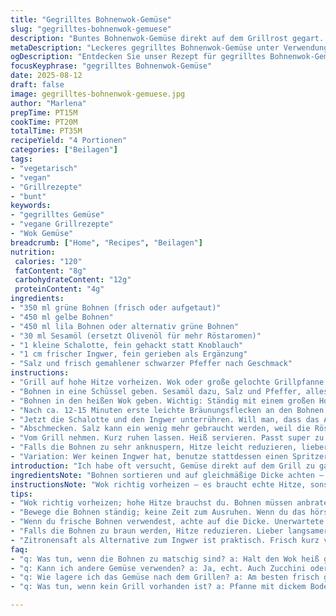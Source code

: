 ```yaml
---
title: "Gegrilltes Bohnenwok-Gemüse"
slug: "gegrilltes-bohnenwok-gemuese"
description: "Buntes Bohnenwok-Gemüse direkt auf dem Grillrost gegart. Gelbe, grüne und lila Bohnen kombiniert mit Sesamöl und frischem Ingwer. Geräucherte Aromen und knackige Textur in ca. 20 Minuten fertig. Ohne Gluten, Milchprodukte, Eier und Nüsse. Vegetarisch und vegan. Perfekt als Beilage zu Grillfleisch oder pur als leichtes Gemüse."
metaDescription: "Leckeres gegrilltes Bohnenwok-Gemüse unter Verwendung von bunten Bohnen, frisch und rauchig – perfekt für Grillabende."
ogDescription: "Entdecken Sie unser Rezept für gegrilltes Bohnenwok-Gemüse. Aromatisch und knackig, ideal als Beilage oder leichtes Hauptgericht."
focusKeyphrase: "gegrilltes Bohnenwok-Gemüse"
date: 2025-08-12
draft: false
image: gegrilltes-bohnenwok-gemuese.jpg
author: "Marlena"
prepTime: PT15M
cookTime: PT20M
totalTime: PT35M
recipeYield: "4 Portionen"
categories: ["Beilagen"]
tags:
- "vegetarisch"
- "vegan"
- "Grillrezepte"
- "bunt"
keywords:
- "gegrilltes Gemüse"
- "vegane Grillrezepte"
- "Wok Gemüse"
breadcrumb: ["Home", "Recipes", "Beilagen"]
nutrition: 
 calories: "120"
 fatContent: "8g"
 carbohydrateContent: "12g"
 proteinContent: "4g"
ingredients:
- "350 ml grüne Bohnen (frisch oder aufgetaut)"
- "450 ml gelbe Bohnen"
- "450 ml lila Bohnen oder alternativ grüne Bohnen"
- "30 ml Sesamöl (ersetzt Olivenöl für mehr Röstaromen)"
- "1 kleine Schalotte, fein gehackt statt Knoblauch"
- "1 cm frischer Ingwer, fein gerieben als Ergänzung"
- "Salz und frisch gemahlener schwarzer Pfeffer nach Geschmack"
instructions:
- "Grill auf hohe Hitze vorheizen. Wok oder große gelochte Grillpfanne direkt über die Glut stellen; spürbare Hitze und leichte Rauchentwicklung sind wichtig."
- "Bohnen in eine Schüssel geben. Sesamöl dazu, Salz und Pfeffer, alles gut vermischen. Öl braucht Zeit, um zu Emulgieren, das macht die Bohnen glänzend und verhindert Ankleben."
- "Bohnen in den heißen Wok geben. Wichtig: Ständig mit einem großen Holzlöffel bewegen. Kein Liegenlassen – sonst verbrennen sie, besonders die lila Bohnen."
- "Nach ca. 12-15 Minuten erste leichte Bräunungsflecken an den Bohnen erkennen; sollte knacken beim Beißen, nicht matschig sein."
- "Jetzt die Schalotte und den Ingwer unterrühren. Will man, dass das Aroma richtig aufspringt, nur noch 1 Minute leicht mitrösten, nicht länger sonst wird es bitter."
- "Abschmecken. Salz kann ein wenig mehr gebraucht werden, weil die Röstaromen die Süße der Bohnen unterdrücken. Pfeffer würzig frisch, keine Einheitssache."
- "Vom Grill nehmen. Kurz ruhen lassen. Heiß servieren. Passt super zu gegrilltem Hähnchen, Steak oder auch pur als Proteinbeilage. Im Notfall lässt sich der Wok auch in der Pfanne machen, Pfanne vorher richtig heiß werden lassen, aber Grill gibt mehr Aroma."
- "Falls die Bohnen zu sehr anknuspern, Hitze leicht reduzieren, lieber länger garen, Geschmack geht vor Geschwindigkeit."
- "Variation: Wer keinen Ingwer hat, benutze stattdessen einen Spritzer Zitronensaft kurz vor dem Servieren – bringt Frische rein."
introduction: "Ich habe oft versucht, Gemüse direkt auf dem Grill zu garen – hier mit bunten Bohnen experimentiert. Klar – Bohnen wollen Hitze, aber kein völliges Verbrennen. Der Trick: Temperatur genau beobachten und ständig rühren, damit die Oberfläche schön anröstet und ein Röstaroma entsteht, ohne dass sie zu trocken werden. Frischer Ingwer gibt kurz vor Schluss eine feine Schärfe, Schalotten ersetzen in diesem Fall Knoblauch, der oft zu schnell dunkel wird. Sesamöl bringt mehr Tiefe als Olivenöl, das ich sonst oft nutze. So entsteht eine rauchige, leicht süßliche Note, die zusammen mit knackiger Textur echte Grillaromen ins Gemüse bringt. Fazit – Grillsaison auch für Gemüse, wenn man nicht zu faul ist, die Bohnen in Bewegung zu halten."
ingredientsNote: "Bohnen sortieren und auf gleichmäßige Dicke achten – das sorgt für gleichmäßiges Garen. Gelbe und grüne Bohnen haben unterschiedliche Garzeiten, daher ist ständiges Rühren wichtig. Wenn nur eine Bohnensorte verfügbar ist, geh auf grüne, es sei denn du willst Farbspiel. Statt Sesamöl kann man auch geräuchertes Paprikapulver mit Olivenöl mischen, um die Rauchnote künstlich zu erzeugen. Schalotten und Ingwer sind milde Aromaträger, fein hacken oder reiben, damit sie sich gut verteilen. Salz und Pfeffer immer zuletzt auf den Punkt bringen, weil zu früh eingesalzene Bohnen Wasser ziehen und matschig werden. Aufpassen, dass Wok kein Wasserrest hat – sonst dampfen die Bohnen nur."
instructionsNote: "Wok richtig vorheizen – es braucht echte Hitze, sonst werden die Bohnen nur weich und stumpf. Die Oberfläche sollte erkennbare Röstaromen ansetzen, das ist ein visuelles Signal. Rühren nicht vergessen, auch wenn die Hitze lockt, immer in Bewegung halten. Im Grillwok wie im Wok am Herd – Hitze hoch und viel Bewegung. Beim Hinzufügen der Schalotten und Ingwer sofort gut unterheben, nur kurz mitrösten, sonst wird der Geschmack bitter. Die Bohnen sollten knackig sein, kein Gummi, keine matschige Stellen. Wenn du Angst hast, dass es zu schnell geht, lieber Temperatur reduzieren und länger garen – das ist die Königsdisziplin. Serviere direkt heiß; kalt schmecken die Bohnen schnell nach abgestanden und verlieren Textur. Falls keine Grillmöglichkeit – Pfanne mit gutem Boden und hoher Temperatur als Ersatz, aber Geschmack bleibt anders."
tips:
- "Wok richtig vorheizen; hohe Hitze brauchst du. Bohnen müssen anbraten, sonst weich und geschmacklos. Hitze ist entscheidend; hörst du das zischen? Gut."
- "Bewege die Bohnen ständig; keine Zeit zum Ausruhen. Wenn du das hörst – das Knistern, ist perf. Rauchige Noten entwickeln sich. Achte auf die Textur; knackig."
- "Wenn du frische Bohnen verwendest, achte auf die Dicke. Unerwartete Garzeiten können auftreten. Grüne Bohnen sind vielseitig. Klar; Wok macht Spaß, aber Pfanne geht auch."
- "Falls die Bohnen zu braun werden, Hitze reduzieren. Lieber langsamer garen, das Aroma bleibt. Wer denkt an Geduld? Gönne dir die Zeit, Geschmack ist wichtig."
- "Zitronensaft als Alternative zum Ingwer ist praktisch. Frisch kurz vor dem Servieren machen; das hebt alles an. Aber Ingwer hat andere, tiefere Aromen."
faq:
- "q: Was tun, wenn die Bohnen zu matschig sind? a: Halt den Wok heiß genug. Bewege ständig. Langsam garen ist besser als zu schnell."
- "q: Kann ich andere Gemüse verwenden? a: Ja, echt. Auch Zucchini oder Paprika sind gut. Achte auf Garzeiten von verschiedenen Sorten. Ideen gibt es viele."
- "q: Wie lagere ich das Gemüse nach dem Grillen? a: Am besten frisch genießen. Kühl und trocken, Haltbarkeit ist nicht lang. Aber du kennst das; Gemüse ist schnell."
- "q: Was tun, wenn kein Grill vorhanden ist? a: Pfanne mit dickem Boden nutzen. Hitze hoch. Nicht träumen, einfach machen. Der Grill hat Charme, aber Pfanne funktioniert."

---
```

